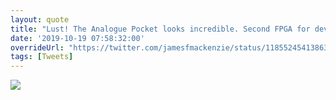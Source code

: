 ```yaml
---
layout: quote
title: "Lust! The Analogue Pocket looks incredible. Second FPGA for developers to port their cores = inspired. #retrogaming"
date: '2019-10-19 07:58:32:00'
overrideUrl: "https://twitter.com/jamesfmackenzie/status/1185524541386305536?s=21"
tags: [Tweets]
---
```


![](https://pbs.twimg.com/media/EHAi6b0XkAU0HYh?format=jpg&name=large)